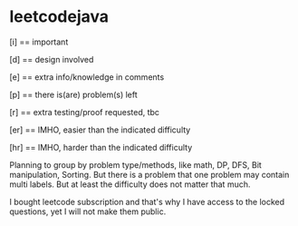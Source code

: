# leetcodejava

[i] == important

[d] == design involved

[e] == extra info/knowledge in comments

[p] == there is(are) problem(s) left



[r] == extra testing/proof requested, tbc

[er] == IMHO, easier than the indicated difficulty

[hr] == IMHO, harder than the indicated difficulty


Planning to group by problem type/methods, like math, DP, DFS, Bit manipulation, Sorting.
But there is a problem that one problem may contain multi labels. But at least the difficulty does not matter that much.

I bought leetcode subscription and that's why I have access to the locked questions, yet I will not make them public.
